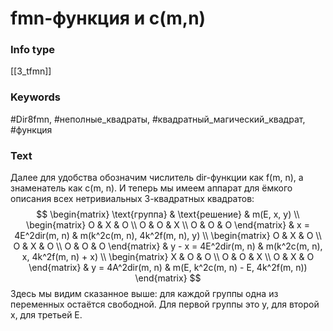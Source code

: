 # fmn-функция и c(m,n)
### Info type
[[3_tfmn]]
### Keywords
#Dir8fmn, #неполные_квадраты, #квадратный_магический_квадрат, #функция
### Text
Далее для удобства обозначим числитель dir-функции как f(m, n), а знаменатель как c(m, n). И теперь мы имеем аппарат для ёмкого описания всех нетривиальных 3-квадратных квадратов:
$$
\begin{matrix}
\text{группа} & \text{решение} & m(E, x, y) \\
\begin{matrix} O & X & O \\ O & O & X \\ O & O & O \end{matrix} & x = 4E^2dir(m, n) & m(k^2c(m, n), 4k^2f(m, n), y) \\
\begin{matrix} O & X & O \\ O & X & O \\ O & O & O \end{matrix} & y - x = 4E^2dir(m, n) & m(k^2c(m, n), x, 4k^2f(m, n) + x) \\
\begin{matrix} X & O & O \\ O & O & X \\ O & X & O \end{matrix} & y = 4A^2dir(m, n) & m(E, k^2c(m, n) - E, 4k^2f(m, n))
\end{matrix}
$$
Здесь мы видим сказанное выше: для каждой группы одна из переменных остаётся свободной. Для первой группы это y, для второй x, для третьей E.